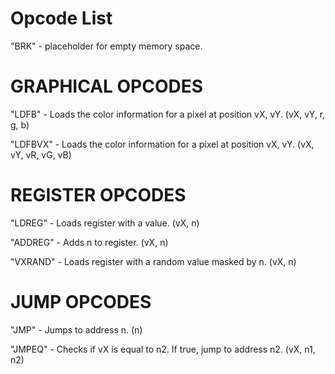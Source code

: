# Opcode List
"BRK" - placeholder for empty memory space. 

# GRAPHICAL OPCODES

"LDFB" - Loads the color information for a pixel at position vX, vY. (vX, vY, r, g, b)

"LDFBVX" - Loads the color information for a pixel at position vX, vY. (vX, vY, vR, vG, vB)

# REGISTER OPCODES
"LDREG" - Loads register with a value. (vX, n)

"ADDREG" - Adds n to register. (vX, n)

"VXRAND" - Loads register with a random value masked by n. (vX, n)

# JUMP OPCODES
"JMP" - Jumps to address n. (n)

"JMPEQ" - Checks if vX is equal to n2. If true, jump to address n2. (vX, n1, n2)
